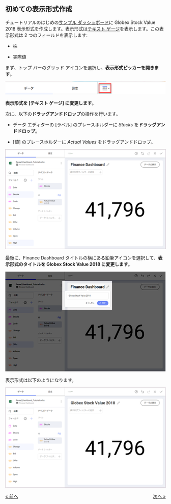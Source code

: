 ## 初めての表示形式作成 

チュートリアルのはじめの[サンプル ダッシュボード](finance-dashboard-tutorial.html)に Globex Stock Value 2018 表示形式を作成します。表示形式は[テキスト ゲージ](~/en/data-visualizations/gauge-views.html#text-gauge)を表示します。この表示形式は 2 つのフィールドを表示します:

  - 株

  - 実際値

まず、トップ バーのグリッド アイコンを選択し、**表示形式ピッカーを開きます**。

![VisualizationsMenu\_All](images/VisualizationsMenu_All.png)

**表示形式を [テキスト ゲージ] に変更します**。

次に、以下の**ドラッグアンドドロップ**の操作を行います。

  - データ エディターの [ラベル] のプレースホルダーに *Stocks* を**ドラッグアンドドロップ**。

  - [値] のプレースホルダーに *Actual Values* をドラッグアンドドロップ。

![FinanceFirstDragDrop\_All](images/FinanceFirstDragDrop_All.png)

最後に、Finance Dashboard タイトルの横にある鉛筆アイコンを選択して、**表示形式のタイトルを Globex Stock Value 2018 に変更します**。

![FinanceGlobexTitle\_All](images/FinanceGlobexTitle_All.png)

表示形式は以下のようになります。

![FinanceFirstVisualizationSample\_All](images/FinanceFirstVisualizationSample_All.png)


<style>
.previous {
    text-align: left
}

.next {
    float: right
}

</style>

<a href="finance-creating-the-dashboard.md" class="previous">&laquo; 前へ</a>
<a href="finance-applying-formatting-visualization.md" class="next">次へ &raquo;</a>
